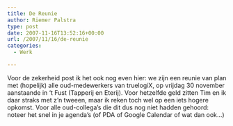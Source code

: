 ```yaml
---
title: De Reunie
author: Riemer Palstra
type: post
date: 2007-11-16T13:52:16+00:00
url: /2007/11/16/de-reunie
categories:
  - Werk

---
```

Voor de zekerheid post ik het ook nog even hier: we zijn een reunie van plan met (hopelijk) alle oud-medewerkers van truelogiX, op vrijdag 30 november aanstaande in &#8216;t Fust (Tapperij en Eterij). Voor hetzelfde geld zitten Tim en ik daar straks met z&#8217;n tweeen, maar ik reken toch wel op een iets hogere opkomst. Voor alle oud-collega&#8217;s die dit dus nog niet hadden gehoord: noteer het snel in je agenda&#8217;s (of PDA of Google Calendar of wat dan ook&#8230;)